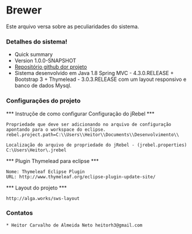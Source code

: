 # Brewer

Este arquivo versa sobre as peculiaridades do sistema. 

### Detalhes do sistema! ###

* Quick summary
* Version 1.0.0-SNAPSHOT
* [Repositório github dor projeto](https://github.com/Heitorh3/brewer.git)
* Sistema desenvolvido em Java 1.8 Spring MVC - 4.3.0.RELEASE + Bootstrap 3 + Thymelead - 3.0.3.RELEASE com um layout responsivo e banco de dados Mysql.

### Configurações do projeto ###

*** Instruçõe de como configurar Configuração do jRebel ***

	Propriedade que deve ser adicionando no arquivo de configuração apontando para o workspace do eclipse.
	rebel.project.path=C:\\Users\\Heitor\\Documents\\Desenvolvimento\\
	
	Localização do arquivo de propriedade do jRebel - (jrebel.properties)
	C:\Users\Heitor\.jrebel

*** Plugin Thymelead para eclipse ***

	Nome: Thymeleaf Eclipse Plugin
	URL: http://www.thymeleaf.org/eclipse-plugin-update-site/


*** Layout do projeto ***

	http://alga.works/sws-layout
	
	


### Contatos ###
	* Heitor Carvalho de Almeida Neto heitorh3@gmail.com